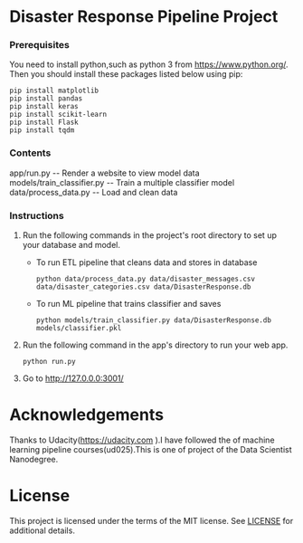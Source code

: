 # Disaster Response Pipeline Project

### Prerequisites

You need to install python,such as python 3 from https://www.python.org/.
Then you should install these packages listed below using pip:

```
pip install matplotlib
pip install pandas 
pip install keras 
pip install scikit-learn
pip install Flask
pip install tqdm
```

### Contents
app/run.py                 -- Render a website to view model data <br>
models/train_classifier.py -- Train a multiple classifier model <br>
data/process_data.py       -- Load and clean data


### Instructions
1. Run the following commands in the project's root directory to set up your database and model.

    - To run ETL pipeline that cleans data and stores in database

        `python data/process_data.py data/disaster_messages.csv data/disaster_categories.csv data/DisasterResponse.db`

    - To run ML pipeline that trains classifier and saves

        `python models/train_classifier.py data/DisasterResponse.db models/classifier.pkl`

2. Run the following command in the app's directory to run your web app.

    `python run.py`

3. Go to http://127.0.0.0:3001/


# Acknowledgements
Thanks to Udacity(https://udacity.com ).I have followed the of machine learning pipeline courses(ud025).This is one of project of the Data Scientist Nanodegree.


# License

This project is licensed under the terms of the MIT license. See [LICENSE](https://github.com/ahomer/dog_guess/blob/master/LICENSE) for additional details.
